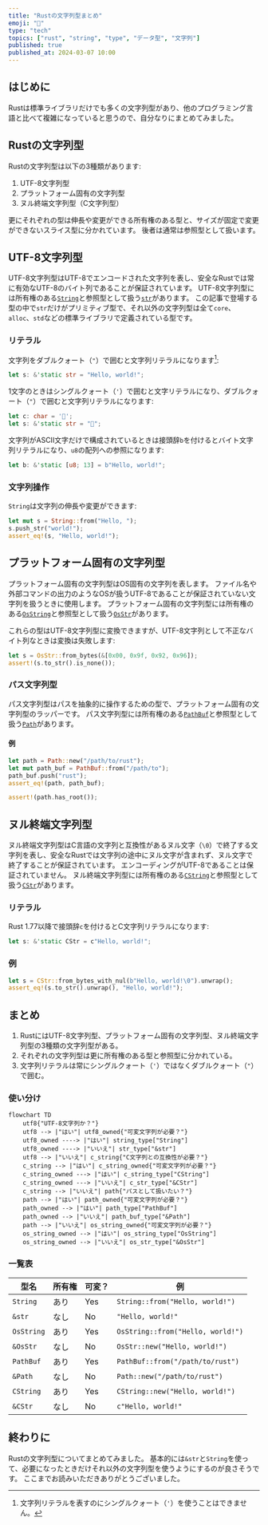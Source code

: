 ```yaml
---
title: "Rustの文字列型まとめ"
emoji: "🦀"
type: "tech"
topics: ["rust", "string", "type", "データ型", "文字列"]
published: true
published_at: 2024-03-07 10:00
---
```


## はじめに

Rustは標準ライブラリだけでも多くの文字列型があり、他のプログラミング言語と比べて複雑になっていると思うので、自分なりにまとめてみました。

## Rustの文字列型

Rustの文字列型は以下の3種類があります:

1. UTF-8文字列型
2. プラットフォーム固有の文字列型
3. ヌル終端文字列型（C文字列型）

更にそれぞれの型は伸長や変更ができる所有権のある型と、サイズが固定で変更ができないスライス型に分かれています。
後者は通常は参照型として扱います。

## UTF-8文字列型

UTF-8文字列型はUTF-8でエンコードされた文字列を表し、安全なRustでは常に有効なUTF-8のバイト列であることが保証されています。
UTF-8文字列型には所有権のある[`String`](https://doc.rust-lang.org/std/string/struct.String.html)と参照型として扱う[`str`](https://doc.rust-lang.org/std/primitive.str.html)があります。
この記事で登場する型の中で`str`だけがプリミティブ型で、それ以外の文字列型は全て`core`、`alloc`、`std`などの標準ライブラリで定義されている型です。

### リテラル

文字列をダブルクォート（`"`）で囲むと文字列リテラルになります[^1]:

```rust
let s: &'static str = "Hello, world!";
```

1文字のときはシングルクォート（`'`）で囲むと文字リテラルになり、ダブルクォート（`"`）で囲むと文字列リテラルになります:

```rust
let c: char = '🦀';
let s: &'static str = "🦀";
```

文字列がASCII文字だけで構成されているときは接頭辞`b`を付けるとバイト文字列リテラルになり、`u8`の配列への参照になります:

```rust
let b: &'static [u8; 13] = b"Hello, world!";
```

### 文字列操作

`String`は文字列の伸長や変更ができます:

```rust
let mut s = String::from("Hello, ");
s.push_str("world!");
assert_eq!(s, "Hello, world!");
```

## プラットフォーム固有の文字列型

プラットフォーム固有の文字列型はOS固有の文字列を表します。
ファイル名や外部コマンドの出力のようなOSが扱うUTF-8であることが保証されていない文字列を扱うときに使用します。
プラットフォーム固有の文字列型には所有権のある[`OsString`](https://doc.rust-lang.org/std/ffi/struct.OsString.html)と参照型として扱う[`OsStr`](https://doc.rust-lang.org/std/ffi/struct.OsStr.html)があります。

これらの型はUTF-8文字列型に変換できますが、UTF-8文字列として不正なバイト列なときは変換は失敗します:

```rust
let s = OsStr::from_bytes(&[0x00, 0x9f, 0x92, 0x96]);
assert!(s.to_str().is_none());
```

### パス文字列型

パス文字列型はパスを抽象的に操作するための型で、プラットフォーム固有の文字列型のラッパーです。
パス文字列型には所有権のある[`PathBuf`](https://doc.rust-lang.org/std/path/struct.PathBuf.html)と参照型として扱う[`Path`](https://doc.rust-lang.org/std/path/struct.Path.html)があります。

#### 例

```rust
let path = Path::new("/path/to/rust");
let mut path_buf = PathBuf::from("/path/to");
path_buf.push("rust");
assert_eq!(path, path_buf);

assert!(path.has_root());
```

## ヌル終端文字列型

ヌル終端文字列型はC言語の文字列と互換性があるヌル文字（`\0`）で終了する文字列を表し、安全なRustでは文字列の途中にヌル文字が含まれず、ヌル文字で終了することが保証されています。
エンコーディングがUTF-8であることは保証されていません。
ヌル終端文字列型には所有権のある[`CString`](https://doc.rust-lang.org/std/ffi/struct.CString.html)と参照型として扱う[`CStr`](https://doc.rust-lang.org/std/ffi/struct.CStr.html)があります。

### リテラル

Rust 1.77以降で接頭辞`c`を付けるとC文字列リテラルになります:

```rust
let s: &'static CStr = c"Hello, world!";
```

### 例

```rust
let s = CStr::from_bytes_with_nul(b"Hello, world!\0").unwrap();
assert_eq!(s.to_str().unwrap(), "Hello, world!");
```

## まとめ

1. RustにはUTF-8文字列型、プラットフォーム固有の文字列型、ヌル終端文字列型の3種類の文字列型がある。
2. それぞれの文字列型は更に所有権のある型と参照型に分かれている。
3. 文字列リテラルは常にシングルクォート（`'`）ではなくダブルクォート（`"`）で囲む。

### 使い分け

```mermaid
flowchart TD
    utf8{"UTF-8文字列か？"}
    utf8 --> |"はい"| utf8_owned{"可変文字列が必要？"}
    utf8_owned ----> |"はい"| string_type["String"]
    utf8_owned ----> |"いいえ"| str_type["&str"]
    utf8 --> |"いいえ"| c_string{"C文字列との互換性が必要？"}
    c_string --> |"はい"| c_string_owned{"可変文字列が必要？"}
    c_string_owned ---> |"はい"| c_string_type["CString"]
    c_string_owned ---> |"いいえ"| c_str_type["&CStr"]
    c_string --> |"いいえ"| path{"パスとして扱いたい？"}
    path --> |"はい"| path_owned{"可変文字列が必要？"}
    path_owned --> |"はい"| path_type["PathBuf"]
    path_owned --> |"いいえ"| path_buf_type["&Path"]
    path --> |"いいえ"| os_string_owned{"可変文字列が必要？"}
    os_string_owned --> |"はい"| os_string_type["OsString"]
    os_string_owned --> |"いいえ"| os_str_type["&OsStr"]
```

### 一覧表

| 型名       | 所有権 | 可変？ | 例                                |
| ---------- | ------ | ------ | --------------------------------- |
| `String`   | あり   | Yes    | `String::from("Hello, world!")`   |
| `&str`     | なし   | No     | `"Hello, world!"`                 |
| `OsString` | あり   | Yes    | `OsString::from("Hello, world!")` |
| `&OsStr`   | なし   | No     | `OsStr::new("Hello, world!")`     |
| `PathBuf`  | あり   | Yes    | `PathBuf::from("/path/to/rust")`  |
| `&Path`    | なし   | No     | `Path::new("/path/to/rust")`      |
| `CString`  | あり   | Yes    | `CString::new("Hello, world!")`   |
| `&CStr`    | なし   | No     | `c"Hello, world!"`                |

## 終わりに

Rustの文字列型についてまとめてみました。
基本的には`&str`と`String`を使って、必要になったときだけそれ以外の文字列型を使うようにするのが良さそうです。
ここまでお読みいただきありがとうございました。

[^1]: 文字列リテラルを表すのにシングルクォート（`'`）を使うことはできません。

